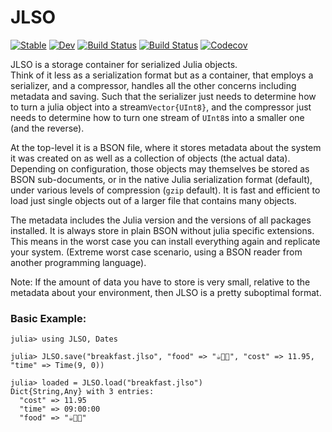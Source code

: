 # JLSO

[![Stable](https://img.shields.io/badge/docs-stable-blue.svg)](https://invenia.github.io/JLSO.jl/stable)
[![Dev](https://img.shields.io/badge/docs-dev-blue.svg)](https://invenia.github.io/JLSO.jl/dev)
[![Build Status](https://travis-ci.com/invenia/JLSO.jl.svg?branch=master)](https://travis-ci.com/invenia/JLSO.jl)
[![Build Status](https://ci.appveyor.com/api/projects/status/github/invenia/JLSO.jl?svg=true)](https://ci.appveyor.com/project/invenia/JLSO-jl)
[![Codecov](https://codecov.io/gh/invenia/JLSO.jl/branch/master/graph/badge.svg)](https://codecov.io/gh/invenia/JLSO.jl)

JLSO is a storage container for serialized Julia objects.  
Think of it less as a serialization format but as a container,
that employs a serializer, and a compressor, handles all the other concerns including metadata and saving.
Such that the serializer just needs to determine how to turn a julia object into a stream`Vector{UInt8}`,
and the compressor just needs to determine how to turn one stream of `UInt8`s into a smaller one (and the reverse).


At the top-level it is a BSON file,
where it stores metadata about the system it was created on as well as a collection of objects (the actual data).
Depending on configuration, those objects may themselves be stored as BSON sub-documents,
or in the native Julia serialization format (default), under various levels of compression (`gzip` default).
It is fast and efficient to load just single objects out of a larger file that contains many objects.

The metadata includes the Julia version and the versions of all packages installed.
It is always store in plain BSON without julia specific extensions.
This means in the worst case you can install everything again and replicate your system.
(Extreme worst case scenario, using a BSON reader from another programming language).

Note: If the amount of data you have to store is very small, relative to the metadata about your environment, then JLSO is a pretty suboptimal format.


### Basic Example:

```
julia> using JLSO, Dates

julia> JLSO.save("breakfast.jlso", "food" => "☕️🥓🍳", "cost" => 11.95, "time" => Time(9, 0))

julia> loaded = JLSO.load("breakfast.jlso")
Dict{String,Any} with 3 entries:
  "cost" => 11.95
  "time" => 09:00:00
  "food" => "☕️🥓🍳"
```

